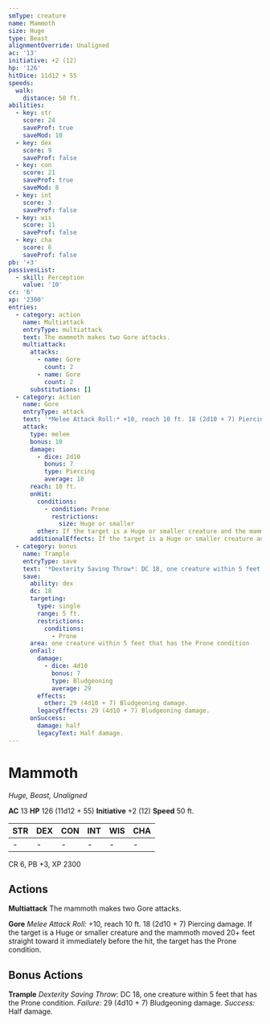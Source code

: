 ```yaml
---
smType: creature
name: Mammoth
size: Huge
type: Beast
alignmentOverride: Unaligned
ac: '13'
initiative: +2 (12)
hp: '126'
hitDice: 11d12 + 55
speeds:
  walk:
    distance: 50 ft.
abilities:
  - key: str
    score: 24
    saveProf: true
    saveMod: 10
  - key: dex
    score: 9
    saveProf: false
  - key: con
    score: 21
    saveProf: true
    saveMod: 8
  - key: int
    score: 3
    saveProf: false
  - key: wis
    score: 11
    saveProf: false
  - key: cha
    score: 6
    saveProf: false
pb: '+3'
passivesList:
  - skill: Perception
    value: '10'
cr: '6'
xp: '2300'
entries:
  - category: action
    name: Multiattack
    entryType: multiattack
    text: The mammoth makes two Gore attacks.
    multiattack:
      attacks:
        - name: Gore
          count: 2
        - name: Gore
          count: 2
      substitutions: []
  - category: action
    name: Gore
    entryType: attack
    text: '*Melee Attack Roll:* +10, reach 10 ft. 18 (2d10 + 7) Piercing damage. If the target is a Huge or smaller creature and the mammoth moved 20+ feet straight toward it immediately before the hit, the target has the Prone condition.'
    attack:
      type: melee
      bonus: 10
      damage:
        - dice: 2d10
          bonus: 7
          type: Piercing
          average: 18
      reach: 10 ft.
      onHit:
        conditions:
          - condition: Prone
            restrictions:
              size: Huge or smaller
        other: If the target is a Huge or smaller creature and the mammoth moved 20+ feet straight toward it immediately before the hit, the target has the Prone condition.
      additionalEffects: If the target is a Huge or smaller creature and the mammoth moved 20+ feet straight toward it immediately before the hit, the target has the Prone condition.
  - category: bonus
    name: Trample
    entryType: save
    text: '*Dexterity Saving Throw*: DC 18, one creature within 5 feet that has the Prone condition. *Failure:*  29 (4d10 + 7) Bludgeoning damage. *Success:*  Half damage.'
    save:
      ability: dex
      dc: 18
      targeting:
        type: single
        range: 5 ft.
        restrictions:
          conditions:
            - Prone
      area: one creature within 5 feet that has the Prone condition
      onFail:
        damage:
          - dice: 4d10
            bonus: 7
            type: Bludgeoning
            average: 29
        effects:
          other: 29 (4d10 + 7) Bludgeoning damage.
        legacyEffects: 29 (4d10 + 7) Bludgeoning damage.
      onSuccess:
        damage: half
        legacyText: Half damage.
---
```


# Mammoth
*Huge, Beast, Unaligned*

**AC** 13
**HP** 126 (11d12 + 55)
**Initiative** +2 (12)
**Speed** 50 ft.

| STR | DEX | CON | INT | WIS | CHA |
| --- | --- | --- | --- | --- | --- |
| - | - | - | - | - | - |

CR 6, PB +3, XP 2300

## Actions

**Multiattack**
The mammoth makes two Gore attacks.

**Gore**
*Melee Attack Roll:* +10, reach 10 ft. 18 (2d10 + 7) Piercing damage. If the target is a Huge or smaller creature and the mammoth moved 20+ feet straight toward it immediately before the hit, the target has the Prone condition.

## Bonus Actions

**Trample**
*Dexterity Saving Throw*: DC 18, one creature within 5 feet that has the Prone condition. *Failure:*  29 (4d10 + 7) Bludgeoning damage. *Success:*  Half damage.
